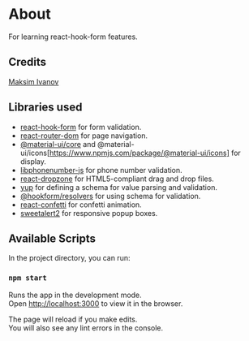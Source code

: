 # About

For learning react-hook-form features.

## Credits

[Maksim Ivanov](https://www.youtube.com/watch?v=U-iz8b4RExA)

## Libraries used

* [react-hook-form](https://www.npmjs.com/package/react-hook-form) for form validation.
* [react-router-dom](https://www.npmjs.com/package/react-router-dom) for page navigation.
* [@material-ui/core](https://www.npmjs.com/package/@material-ui/core) and @material-ui/icons[https://www.npmjs.com/package/@material-ui/icons] for display.
* [libphonenumber-js](https://www.npmjs.com/package/libphonenumber-js) for phone number validation.
* [react-dropzone](https://www.npmjs.com/package/react-dropzone) for HTML5-compliant drag and drop files.
* [yup](https://www.npmjs.com/package/yup) for defining a schema for value parsing and validation.
* [@hookform/resolvers](https://www.npmjs.com/package/@hookform/resolvers) for using schema for validation.
* [react-confetti](https://www.npmjs.com/package/react-confetti) for confetti animation. 
* [sweetalert2](https://www.npmjs.com/package/sweetalert2) for responsive popup boxes.

## Available Scripts

In the project directory, you can run:

### `npm start`

Runs the app in the development mode.\
Open [http://localhost:3000](http://localhost:3000) to view it in the browser.

The page will reload if you make edits.\
You will also see any lint errors in the console.

